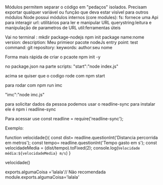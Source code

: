 Módulos permitem separar o código em "pedaços" isolados.
Precisam exportar qualquer variável ou função que deva estar visível para outros módulos
Node possui módulos internos (core modules):
fs: fornece uma Api para interagir
url: utilitários para ler e manipular URL
querystring:leitura e manipulação de parametros de URL
util:ferramentas úteis

Vai no terminal : mkdir package-nodejs npm init
package name:nome 
version:
description: Meu primieor pacote nodeJs
entry point:
test command:
git repository:
keywords:
author:seu nome

Forma mais rápida de criar o pcaote npm init -y

no package.json na parte scripts:
"start":"node index.js"

acima se quiser que o codigo rode com npm start 

para rodar com npm run imc

"imc":"node imc.js"

para solicitar dados da pessoa podemos usar o readline-sync para instalar ele é npm i readline-sync

Para acessar use 
const readline = require('readline-sync');

Exemplo:

function velocidade(){
  const dist= readline.questionInt('Distancia percorrida em metros');
  const tempo= readline.questionInt('Tempo gasto em s');
  const velocidadeMedia = (dist/tempo).toFixed(2);
  console.log(`Velocidade média:${velocidadeMedia} m/s`) 
}

velocidade()

exports.algumaCoisa ='lalala'// Não recomendada
module.exports.algumaCoisa='lalala'